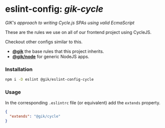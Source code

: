 # eslint-config: *gik-cycle*
*GIK's approach to writing Cycle.js SPAs using valid EcmaScript*

These are the rules we use on all of our frontend project using CycleJS.

Checkout other configs similar to this.

- __[@gik](http://github.com/gikmx/eslint-config)__ the base rules that this project inherits.
- __[@gik/node](http://github.com/gikmx/eslint-config-node)__ for generic NodeJS apps.

### Installation

```bash
npm i -D eslint @gik/eslint-config-cycle
```

### Usage

In the corresponding `.eslintrc` file (or equivalent) add the `extends` property.
``` json
{
  "extends": "@gik/cycle"
}
```
